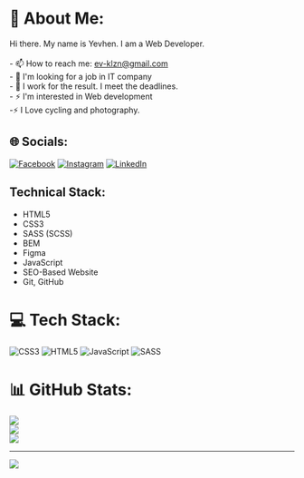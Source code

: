 # 💫 About Me:
Hi there. My name is Yevhen. I am a Web Developer.<br><br>- 📫 How to reach me: ev-klzn@gmail.com<br>- 🧐 I'm looking for a job in IT company<br>- 🤝 I work for the result. I meet the deadlines. <br>- ⚡ I'm interested in Web development<br>-⚡  I Love cycling and photography.


## 🌐 Socials:
[![Facebook](https://img.shields.io/badge/Facebook-%231877F2.svg?logo=Facebook&logoColor=white)](https://facebook.com/ev-klzn) [![Instagram](https://img.shields.io/badge/Instagram-%23E4405F.svg?logo=Instagram&logoColor=white)](https://instagram.com/ev-klzn) [![LinkedIn](https://img.shields.io/badge/LinkedIn-%230077B5.svg?logo=linkedin&logoColor=white)](https://linkedin.com/in/ev-klzn) 

## Technical Stack:
- HTML5
- CSS3
- SASS (SCSS)
- BEM
- Figma
- JavaScript
- SEO-Based Website
- Git, GitHub

# 💻 Tech Stack:
![CSS3](https://img.shields.io/badge/css3-%231572B6.svg?style=for-the-badge&logo=css3&logoColor=white) ![HTML5](https://img.shields.io/badge/html5-%23E34F26.svg?style=for-the-badge&logo=html5&logoColor=white) ![JavaScript](https://img.shields.io/badge/javascript-%23323330.svg?style=for-the-badge&logo=javascript&logoColor=%23F7DF1E) ![SASS](https://img.shields.io/badge/SASS-hotpink.svg?style=for-the-badge&logo=SASS&logoColor=white)
# 📊 GitHub Stats:
![](https://github-readme-stats.vercel.app/api?username=ev-klzn&theme=dark&hide_border=false&include_all_commits=true&count_private=true)<br/>
![](https://github-readme-streak-stats.herokuapp.com/?user=ev-klzn&theme=dark&hide_border=false)<br/>
![](https://github-readme-stats.vercel.app/api/top-langs/?username=ev-klzn&theme=dark&hide_border=false&include_all_commits=true&count_private=true&layout=compact)

---
[![](https://visitcount.itsvg.in/api?id=ev-klzn&icon=0&color=0)](https://visitcount.itsvg.in)

<!-- Proudly created with GPRM ( https://gprm.itsvg.in ) -->
